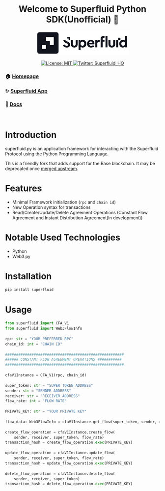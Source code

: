 <h1 align="center">Welcome to Superfluid Python SDK(Unofficial) 👋
</h1>
<div align="center">
<img  width="300" padding="0 0 10px" alt="Superfluid logo" src="https://github.com/superfluid-finance/protocol-monorepo/raw/dev/sf-logo.png" />
<p>
  <a href="#" target="_blank">
    <img alt="License: MIT" src="https://img.shields.io/badge/License-MIT-yellow.svg" />
  </a>
  <a href="https://twitter.com/Superfluid_HQ/" target="blank">
    <img alt="Twitter: Superfluid_HQ" src="https://img.shields.io/twitter/follow/Superfluid_HQ.svg?style=social" />
  </a>
</p>
</div>

### 🏠 [Homepage](https://superfluid.finance)

### ✨ [Superfluid App](https://app.superfluid.finance/)

### 📖 [Docs](https://docs.superfluid.finance)

</br>

# Introduction

superfluid.py is an application framework for interacting with the Superfluid Protocol using the Python Programming Language.

This is a friendly fork that adds support for the Base blockchain. It may be deprecated once [merged upstream](https://github.com/Godspower-Eze/superfluid.py/pull/1).

# Features

* Minimal Framework initialization (`rpc` and `chain id`)
* New Operation syntax for transactions
* Read/Create/Update/Delete Agreement Operations (Constant Flow Agreement and Instant Distribution Agreement(In development))

# Notable Used Technologies

* Python
* Web3.py

# Installation

```bash
pip install superfluid
```

# Usage

```python
from superfluid import CFA_V1
from superfluid import Web3FlowInfo

rpc: str = "YOUR PREFERRED RPC"
chain_id: int = "CHAIN ID"

######################################################
###### CONSTANT FLOW AGREEMENT OPERATIONS ###########
######################################################

cfaV1Instance = CFA_V1(rpc, chain_id)

super_token: str = "SUPER TOKEN ADDRESS"
sender: str = "SENDER ADDRESS"
receiver: str = "RECEIVER ADDRESS"
flow_rate: int = "FLOW RATE"

PRIVATE_KEY: str = "YOUR PRIVATE KEY"

flow_data: Web3FlowInfo = cfaV1Instance.get_flow(super_token, sender, receiver)

create_flow_operation = cfaV1Instance.create_flow(
    sender, receiver, super_token, flow_rate)
transaction_hash = create_flow_operation.exec(PRIVATE_KEY)

update_flow_operation = cfaV1Instance.update_flow(
    sender, receiver, super_token, flow_rate)
transaction_hash = update_flow_operation.exec(PRIVATE_KEY)

delete_flow_operation = cfaV1Instance.delete_flow(
    sender, receiver, super_token)
transaction_hash = delete_flow_operation.exec(PRIVATE_KEY)
```

